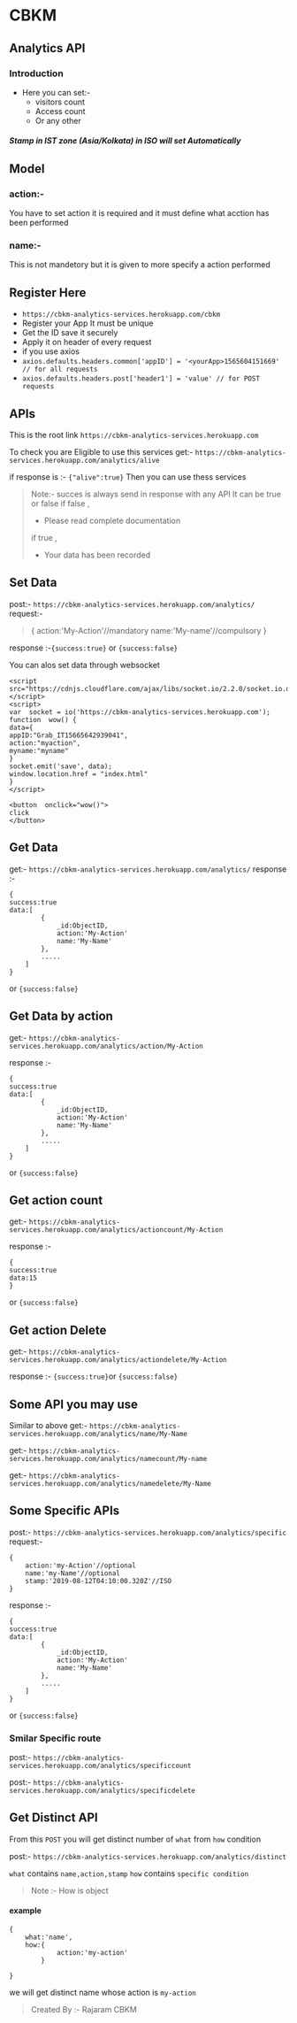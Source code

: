 

# CBKM
## Analytics API 
### Introduction
- Here  you can set:-
  - visitors count 
  - Access count 
  - Or any other 
##### Stamp in IST zone (Asia/Kolkata) in ISO will set Automatically


## Model
### action:-
You have to set action it is required and it must define 
what acction has been performed 

### name:-
This is not mandetory but it is given to more specify a action performed 

## Register Here

- `https://cbkm-analytics-services.herokuapp.com/cbkm`
- Register your App It must be unique 
- Get the ID save it securely
- Apply it on header of every request
- if you use axios
- `axios.defaults.headers.common['appID'] = '<yourApp>1565604151669' // for all requests`
- `axios.defaults.headers.post['header1'] = 'value' // for POST requests`

## APIs

This is the root link 
`https://cbkm-analytics-services.herokuapp.com`

To check you are Eligible to use this services
get:- `https://cbkm-analytics-services.herokuapp.com/analytics/alive`

if response is :-
`{"alive":true}`
Then you can use thess services

> Note:- succes is always send in response with any API
> It can be true or false 
> if false ,
>  - Please read complete  documentation 
>
> if true ,
>  - Your data has been recorded
>
## Set Data
post:- `https://cbkm-analytics-services.herokuapp.com/analytics/`
request:-

> {
> action:'My-Action'//mandatory
> name:'My-name'//compulsory
> }
> 
response :-`{success:true}` or `{success:false}`

You can alos set data through websocket
```
<script  src="https://cdnjs.cloudflare.com/ajax/libs/socket.io/2.2.0/socket.io.dev.js"></script>
<script>
var  socket = io('https://cbkm-analytics-services.herokuapp.com');
function  wow() {
data={
appID:"Grab_IT15665642939041",
action:"myaction",
myname:"myname"
}
socket.emit('save', data);
window.location.href = "index.html"
}
</script>

<button  onclick="wow()">
click
</button>
```

## Get Data
get:- `https://cbkm-analytics-services.herokuapp.com/analytics/`
response :-
```
{
success:true
data:[ 
		{
			_id:ObjectID,
			action:'My-Action'
			name:'My-Name'
		},
		.....
	]
}
```
or `{success:false}`

## Get Data by action

get:- `https://cbkm-analytics-services.herokuapp.com/analytics/action/My-Action`

response :-
```
{
success:true
data:[ 
		{
			_id:ObjectID,
			action:'My-Action'
			name:'My-Name'
		},
		.....
	]
}
```
or `{success:false}`


## Get  action count

get:- `https://cbkm-analytics-services.herokuapp.com/analytics/actioncount/My-Action`

response :-
```
{
success:true
data:15
}
```
or `{success:false}`


## Get  action Delete

get:- `https://cbkm-analytics-services.herokuapp.com/analytics/actiondelete/My-Action`

response :-
``{success:true}``or `{success:false}`


## Some API you may use  
Similar to above 
get:- `https://cbkm-analytics-services.herokuapp.com/analytics/name/My-Name`

get:- `https://cbkm-analytics-services.herokuapp.com/analytics/namecount/My-name`

get:- `https://cbkm-analytics-services.herokuapp.com/analytics/namedelete/My-Name`

## Some Specific APIs 

post:- `https://cbkm-analytics-services.herokuapp.com/analytics/specific`
request:-
```
{
	action:'my-Action'//optional
	name:'my-Name'//optional
	stamp:'2019-08-12T04:10:00.320Z'//ISO
}
```
response :-
```
{
success:true
data:[ 
		{
			_id:ObjectID,
			action:'My-Action'
			name:'My-Name'
		},
		.....
	]
}
```
or `{success:false}`

### Smilar Specific route

post:- `https://cbkm-analytics-services.herokuapp.com/analytics/specificcount`

post:- `https://cbkm-analytics-services.herokuapp.com/analytics/specificdelete`

## Get Distinct API
From this `POST` you will get distinct number of `what` from `how` condition

post:- `https://cbkm-analytics-services.herokuapp.com/analytics/distinct`

`what` contains `name,action,stamp`
`how` contains `specific condition` 
>Note :- How is object
#### example
```
{
	what:'name',
	how:{
			action:'my-action'
		}
	
}
```
we will get distinct name whose action is `my-action`


>Created By :-
>Rajaram
>CBKM



